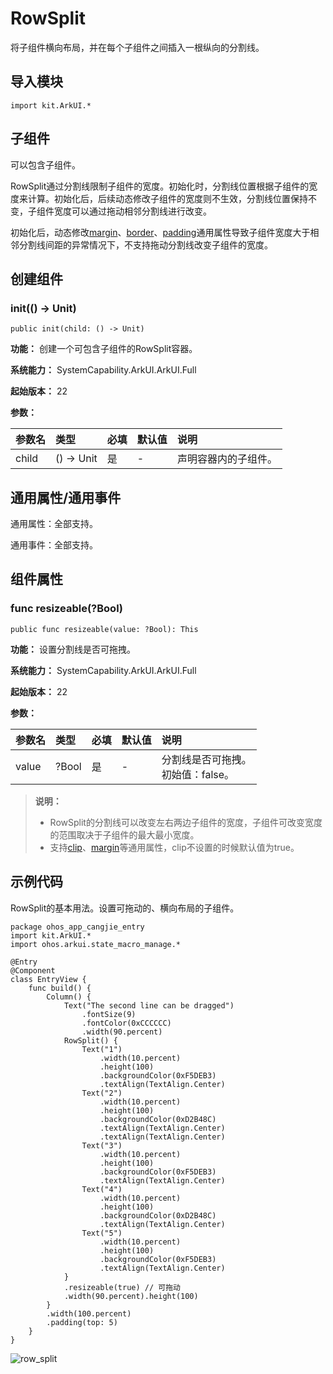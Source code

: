# RowSplit

将子组件横向布局，并在每个子组件之间插入一根纵向的分割线。

## 导入模块

```cangjie
import kit.ArkUI.*
```

## 子组件

可以包含子组件。

RowSplit通过分割线限制子组件的宽度。初始化时，分割线位置根据子组件的宽度来计算。初始化后，后续动态修改子组件的宽度则不生效，分割线位置保持不变，子组件宽度可以通过拖动相邻分割线进行改变。

初始化后，动态修改[margin](../arkui-cj/cj-universal-attribute-size.md#func-marginlength)、[border](../arkui-cj/cj-universal-attribute-border.md#func-borderlength-resourcecolor-length-borderstyle)、[padding](../arkui-cj/cj-universal-attribute-size.md#func-paddinglength)通用属性导致子组件宽度大于相邻分割线间距的异常情况下，不支持拖动分割线改变子组件的宽度。

## 创建组件

### init(() -> Unit)

```cangjie
public init(child: () -> Unit)
```

**功能：** 创建一个可包含子组件的RowSplit容器。

**系统能力：** SystemCapability.ArkUI.ArkUI.Full

**起始版本：** 22

**参数：**

|参数名|类型|必填|默认值|说明|
|:---|:---|:---|:---|:---|
|child|() -> Unit|是|-|声明容器内的子组件。|

## 通用属性/通用事件

通用属性：全部支持。

通用事件：全部支持。

## 组件属性

### func resizeable(?Bool)

```cangjie
public func resizeable(value: ?Bool): This
```

**功能：** 设置分割线是否可拖拽。

**系统能力：** SystemCapability.ArkUI.ArkUI.Full

**起始版本：** 22

**参数：**

|参数名|类型|必填|默认值|说明|
|:---|:---|:---|:---|:---|
|value|?Bool|是|-|分割线是否可拖拽。<br>初始值：false。|

> **说明：**
>
> - RowSplit的分割线可以改变左右两边子组件的宽度，子组件可改变宽度的范围取决于子组件的最大最小宽度。
> - 支持[clip](../arkui-cj/cj-universal-attribute-shapclip.md#func-clipbool)、[margin](../arkui-cj/cj-universal-attribute-size.md#func-marginlength)等通用属性，clip不设置的时候默认值为true。


## 示例代码

RowSplit的基本用法。设置可拖动的、横向布局的子组件。

<!-- run -->

```cangjie
package ohos_app_cangjie_entry
import kit.ArkUI.*
import ohos.arkui.state_macro_manage.*

@Entry
@Component
class EntryView {
    func build() {
        Column() {
            Text("The second line can be dragged")
                .fontSize(9)
                .fontColor(0xCCCCCC)
                .width(90.percent)
            RowSplit() {
                Text("1")
                    .width(10.percent)
                    .height(100)
                    .backgroundColor(0xF5DEB3)
                    .textAlign(TextAlign.Center)
                Text("2")
                    .width(10.percent)
                    .height(100)
                    .backgroundColor(0xD2B48C)
                    .textAlign(TextAlign.Center)
                    .textAlign(TextAlign.Center)
                Text("3")
                    .width(10.percent)
                    .height(100)
                    .backgroundColor(0xF5DEB3)
                    .textAlign(TextAlign.Center)
                Text("4")
                    .width(10.percent)
                    .height(100)
                    .backgroundColor(0xD2B48C)
                    .textAlign(TextAlign.Center)
                Text("5")
                    .width(10.percent)
                    .height(100)
                    .backgroundColor(0xF5DEB3)
                    .textAlign(TextAlign.Center)
            }
            .resizeable(true) // 可拖动
            .width(90.percent).height(100)
        }
        .width(100.percent)
        .padding(top: 5)
    }
}
```

![row_split](figures/row_split.gif)
